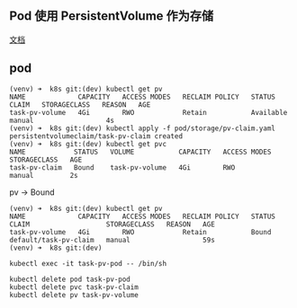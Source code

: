 ## Pod 使用 PersistentVolume 作为存储

[文档](https://kubernetes.io/zh/docs/tasks/configure-pod-container/configure-persistent-volume-storage/)



## pod

```
(venv) ➜  k8s git:(dev) kubectl get pv
NAME             CAPACITY   ACCESS MODES   RECLAIM POLICY   STATUS      CLAIM   STORAGECLASS   REASON   AGE
task-pv-volume   4Gi        RWO            Retain           Available           manual                  4s
(venv) ➜  k8s git:(dev) kubectl apply -f pod/storage/pv-claim.yaml
persistentvolumeclaim/task-pv-claim created
(venv) ➜  k8s git:(dev) kubectl get pvc
NAME            STATUS   VOLUME           CAPACITY   ACCESS MODES   STORAGECLASS   AGE
task-pv-claim   Bound    task-pv-volume   4Gi        RWO            manual         2s
```
pv -> Bound
```
(venv) ➜  k8s git:(dev) kubectl get pv
NAME             CAPACITY   ACCESS MODES   RECLAIM POLICY   STATUS   CLAIM                   STORAGECLASS   REASON   AGE
task-pv-volume   4Gi        RWO            Retain           Bound    default/task-pv-claim   manual                  59s
(venv) ➜  k8s git:(dev)
```

```
kubectl exec -it task-pv-pod -- /bin/sh
```

```
kubectl delete pod task-pv-pod
kubectl delete pvc task-pv-claim
kubectl delete pv task-pv-volume
```


